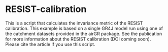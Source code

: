 # RESIST-calibration
This is a script that calculates the invariance metric of the RESIST calibration.
This example is based on a single GR4J model run using one of the catchment datasets provided in the airGR package.
See the publication for more information about the RESIST calibration (DOI coming soon).
Please cite the article if you use this script.
